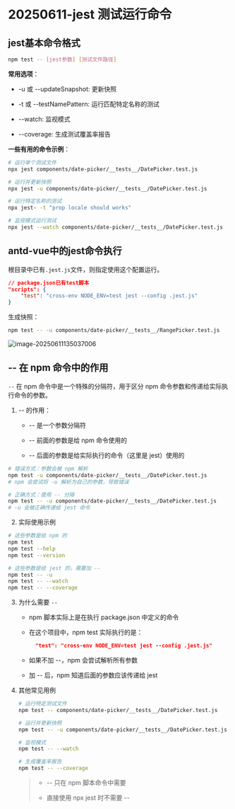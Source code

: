 # 20250611-jest 测试运行命令

## jest基本命令格式

```bash
npm test -- [jest参数] [测试文件路径]
```

**常用选项**：

- -u 或 --updateSnapshot: 更新快照

- -t 或 --testNamePattern: 运行匹配特定名称的测试

- --watch: 监视模式

- --coverage: 生成测试覆盖率报告

**一些有用的命令示例**：

```bash
# 运行单个测试文件
npx jest components/date-picker/__tests__/DatePicker.test.js

# 运行并更新快照
npx jest -u components/date-picker/__tests__/DatePicker.test.js

# 运行特定名称的测试
npx jest- -t "prop locale should works"

# 监视模式运行测试
npx jest --watch components/date-picker/__tests__/DatePicker.test.js
```

## antd-vue中的jest命令执行

根目录中已有`.jest.js`文件，则指定使用这个配置运行。

```json
// package.json已有test脚本
"scripts": {
	"test": "cross-env NODE_ENV=test jest --config .jest.js"
}
```

生成快照：

```bash
npm test -- -u components/date-picker/__tests__/RangePicker.test.js
```

![image-20250611135037006](https://s2.loli.net/2025/06/11/O2Nu1UD9cf6Sjxt.png)

## -- 在 npm 命令中的作用

`--` 在 npm 命令中是一个特殊的分隔符，用于区分 npm 命令参数和传递给实际执行命令的参数。

1. -- 的作用：

   - -- 是一个参数分隔符

   - -- 前面的参数是给 npm 命令使用的

   - -- 后面的参数是给实际执行的命令（这里是 jest）使用的

```bash
# 错误方式：参数会被 npm 解析
npm test -u components/date-picker/__tests__/DatePicker.test.js
# npm 会尝试将 -u 解析为自己的参数，导致错误

# 正确方式：使用 -- 分隔
npm test -- -u components/date-picker/__tests__/DatePicker.test.js
# -u 会被正确传递给 jest 命令
```

2. 实际使用示例

```bash
# 这些参数是给 npm 的
npm test
npm test --help
npm test --version

# 这些参数是给 jest 的，需要加 --
npm test -- -u
npm test -- --watch
npm test -- --coverage
```

3. 为什么需要 `--`

   - npm 脚本实际上是在执行 package.json 中定义的命令

   - 在这个项目中，npm test 实际执行的是：

     ```json
       "test": "cross-env NODE_ENV=test jest --config .jest.js"
     ```

   - 如果不加 --，npm 会尝试解析所有参数
   - 加 -- 后，npm 知道后面的参数应该传递给 jest

4. 其他常见用例

   ```bash
   # 运行特定测试文件
   npm test -- components/date-picker/__tests__/DatePicker.test.js
   
   # 运行并更新快照
   npm test -- -u components/date-picker/__tests__/DatePicker.test.js
   
   # 监视模式
   npm test -- --watch
   
   # 生成覆盖率报告
   npm test -- --coverage
   ```

   > - -- 只在 npm 脚本命令中需要
   >
   > - 直接使用 npx jest 时不需要 --